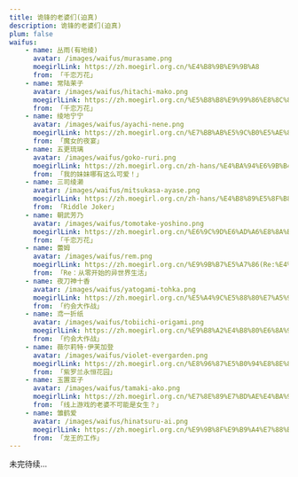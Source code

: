 ```yaml
---
title: 诡锋的老婆们(迫真)
description: 诡锋的老婆们(迫真)
plum: false
waifus:
    - name: 丛雨(有地绫)
      avatar: /images/waifus/murasame.png
      moegirlLink: https://zh.moegirl.org.cn/%E4%B8%9B%E9%9B%A8
      from: 「千恋万花」
    - name: 常陆茉子
      avatar: /images/waifus/hitachi-mako.png
      moegirlLink: https://zh.moegirl.org.cn/%E5%B8%B8%E9%99%86%E8%8C%89%E5%AD%90
      from: 「千恋万花」
    - name: 绫地宁宁
      avatar: /images/waifus/ayachi-nene.png
      moegirlLink: https://zh.moegirl.org.cn/%E7%BB%AB%E5%9C%B0%E5%AE%81%E5%AE%81
      from: 「魔女的夜宴」
    - name: 五更琉璃
      avatar: /images/waifus/goko-ruri.png
      moegirlLink: https://zh.moegirl.org.cn/zh-hans/%E4%BA%94%E6%9B%B4%E7%90%89%E7%92%83
      from: 「我的妹妹哪有这么可爱！」
    - name: 三司绫濑
      avatar: /images/waifus/mitsukasa-ayase.png
      moegirlLink: https://zh.moegirl.org.cn/zh-hans/%E4%B8%89%E5%8F%B8%E7%BB%AB%E6%BF%91
      from: 「Riddle Joker」
    - name: 朝武芳乃
      avatar: /images/waifus/tomotake-yoshino.png
      moegirlLink: https://zh.moegirl.org.cn/%E6%9C%9D%E6%AD%A6%E8%8A%B3%E4%B9%83
      from: 「千恋万花」
    - name: 蕾姆
      avatar: /images/waifus/rem.png
      moegirlLink: https://zh.moegirl.org.cn/%E9%9B%B7%E5%A7%86(Re:%E4%BB%8E%E9%9B%B6%E5%BC%80%E5%A7%8B%E7%9A%84%E5%BC%82%E4%B8%96%E7%95%8C%E7%94%9F%E6%B4%BB)#
      from: 「Re：从零开始的异世界生活」
    - name: 夜刀神十香
      avatar: /images/waifus/yatogami-tohka.png
      moegirlLink: https://zh.moegirl.org.cn/%E5%A4%9C%E5%88%80%E7%A5%9E%E5%8D%81%E9%A6%99
      from: 「约会大作战」
    - name: 鸢一折纸
      avatar: /images/waifus/tobiichi-origami.png
      moegirlLink: https://zh.moegirl.org.cn/%E9%B8%A2%E4%B8%80%E6%8A%98%E7%BA%B8
      from: 「约会大作战」
    - name: 薇尔莉特·伊芙加登
      avatar: /images/waifus/violet-evergarden.png
      moegirlLink: https://zh.moegirl.org.cn/%E8%96%87%E5%B0%94%E8%8E%89%E7%89%B9%C2%B7%E4%BC%8A%E8%8A%99%E5%8A%A0%E7%99%BB
      from: 「紫罗兰永恒花园」
    - name: 玉置亚子
      avatar: /images/waifus/tamaki-ako.png
      moegirlLink: https://zh.moegirl.org.cn/%E7%8E%89%E7%BD%AE%E4%BA%9A%E5%AD%90
      from: 「线上游戏的老婆不可能是女生？」
    - name: 雏鹤爱
      avatar: /images/waifus/hinatsuru-ai.png
      moegirlLink: https://zh.moegirl.org.cn/%E9%9B%8F%E9%B9%A4%E7%88%B1
      from: 「龙王的工作」
---
```


<SubNav />

<Waifu :waifus="frontmatter.waifus"/>

未完待续...
